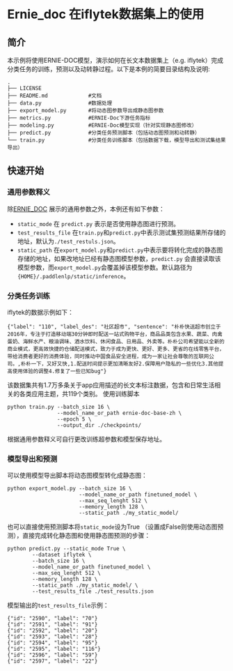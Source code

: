 # Ernie_doc 在iflytek数据集上的使用

## 简介

本示例将使用ERNIE-DOC模型，演示如何在长文本数据集上（e.g. iflytek）完成分类任务的训练，预测以及动转静过程。以下是本例的简要目录结构及说明:

```shell
.
├── LICENSE
├── README.md             #文档
├── data.py               #数据处理
├── export_model.py       #将动态图参数导出成静态图参数
├── metrics.py            #ERNIE-Doc下游任务指标
├── modeling.py           #ERNIE-Doc模型实现（针对实现静态图修改）
├── predict.py            #分类任务预测脚本（包括动态图预测和动转静）
└── train.py              #分类任务训练脚本（包括数据下载，模型导出和测试集结果导出）
```

## 快速开始

### 通用参数释义

除[ERNIE_DOC](https://github.com/PaddlePaddle/PaddleNLP/blob/develop/examples/language_model/ernie-doc/run_classifier.py)
展示的通用参数之外，本例还有如下参数：

- `static_mode` 在 `predict.py` 表示是否使用静态图进行预测。
- `test_results_file` 在`train.py`和`predict.py`中表示测试集预测结果所存储的地址，默认为`./test_restuls.json`。
- `static_path` 在`export_model.py`和`predict.py`中表示要将转化完成的静态图存储的地址，如果改地址已经有静态图模型参数，`predict.py`
  会直接读取该模型参数，而`export_model.py`会覆盖掉该模型参数。默认路径为`{HOME}/.paddlenlp/static/inference`。

### 分类任务训练

iflytek的数据示例如下：

```shell
{"label": "110", "label_des": "社区超市", "sentence": "朴朴快送超市创立于2016年，专注于打造移动端30分钟即时配送一站式购物平台，商品品类包含水果、蔬菜、肉禽蛋奶、海鲜水产、粮油调味、酒水饮料、休闲食品、日用品、外卖等。朴朴公司希望能以全新的商业模式，更高效快捷的仓储配送模式，致力于成为更快、更好、更多、更省的在线零售平台，带给消费者更好的消费体验，同时推动中国食品安全进程，成为一家让社会尊敬的互联网公司。,朴朴一下，又好又快,1.配送时间提示更加清晰友好2.保障用户隐私的一些优化3.其他提高使用体验的调整4.修复了一些已知bug"}
```

该数据集共有1.7万多条关于app应用描述的长文本标注数据，包含和日常生活相关的各类应用主题，共119个类别。 使用训练脚本

```shell
python train.py --batch_size 16 \
                --model_name_or_path ernie-doc-base-zh \
                --epoch 5 \
                --output_dir ./checkpoints/
```

根据通用参数释义可自行更改训练超参数和模型保存地址。

### 模型导出和预测

可以使用模型导出脚本将动态图模型转化成静态图：

```shell
python export_model.py --batch_size 16 \
                       --model_name_or_path finetuned_model \
                       --max_seq_lenght 512 \
                       --memory_length 128 \
                       --static_path ./my_static_model/
```

也可以直接使用预测脚本将`static_mode`设为True （设置成False则使用动态图预测），直接完成转化静态图和使用静态图预测的步骤：

```shell
python predict.py --static_mode True \
        --dataset iflytek \
        --batch_size 16 \
        --model_name_or_path finetuned_model \
        --max_seq_lenght 512 \
        --memory_length 128 \
        --static_path ./my_static_model/ \
        --test_results_file ./test_results.json
```

模型输出的`test_results_file`示例：

```shell
{"id": "2590", "label": "70"}
{"id": "2591", "label": "91"}
{"id": "2592", "label": "20"}
{"id": "2593", "label": "28"}
{"id": "2594", "label": "95"}
{"id": "2595", "label": "116"}
{"id": "2596", "label": "59"}
{"id": "2597", "label": "22"}
```
